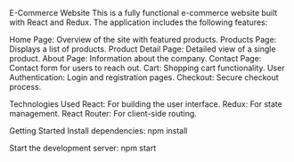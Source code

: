 E-Commerce Website
This is a fully functional e-commerce website built with React and Redux. The application includes the following features:

Home Page: Overview of the site with featured products.
Products Page: Displays a list of products.
Product Detail Page: Detailed view of a single product.
About Page: Information about the company.
Contact Page: Contact form for users to reach out.
Cart: Shopping cart functionality.
User Authentication: Login and registration pages.
Checkout: Secure checkout process.

Technologies Used
React: For building the user interface.
Redux: For state management.
React Router: For client-side routing.

Getting Started
Install dependencies:
npm install


Start the development server:
npm start
